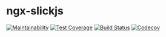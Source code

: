 # ngx-slickjs

[![Maintainability](https://api.codeclimate.com/v1/badges/822ebfba446c893a385a/maintainability)](https://codeclimate.com/github/mehmet-erim/ngx-slickjs/maintainability)
[![Test Coverage](https://api.codeclimate.com/v1/badges/822ebfba446c893a385a/test_coverage)](https://codeclimate.com/github/mehmet-erim/ngx-slickjs/test_coverage)
[![Build Status](https://travis-ci.org/mehmet-erim/ngx-slickjs.svg?branch=master)](https://travis-ci.org/mehmet-erim/ngx-slickjs)
[![Codecov](https://codecov.io/gh/mehmet-erim/ngx-slickjs)](https://img.shields.io/codecov/c/gh/mehmet-erim/ngx-slickjs.svg)
